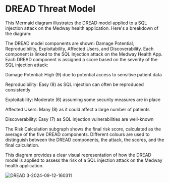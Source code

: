 # DREAD Threat Model

This Mermaid diagram illustrates the DREAD model applied to a SQL injection attack on the Medway health application. Here's a breakdown of the diagram:

The DREAD model components are shown: Damage Potential, Reproducibility, Exploitability, Affected Users, and Discoverability. Each component is linked to the SQL Injection attack on the Medway Health App.
Each DREAD component is assigned a score based on the severity of the SQL injection attack:

Damage Potential: High (9) due to potential access to sensitive patient data

Reproducibility: Easy (8) as SQL injection can often be reproduced consistently

Exploitability: Moderate (6) assuming some security measures are in place

Affected Users: Many (8) as it could affect a large number of patients

Discoverability: Easy (7) as SQL injection vulnerabilities are well-known

The Risk Calculation subgraph shows the final risk score, calculated as the average of the five DREAD components.
Different colours are used to distinguish between the DREAD components, the attack, the scores, and the final calculation.

This diagram provides a clear visual representation of how the DREAD model is applied to assess the risk of a SQL injection attack on the Medway health application.


![DREAD 3-2024-09-12-160311](https://github.com/user-attachments/assets/ad14adb7-457c-4f66-a903-9cb9fc5170a9)
